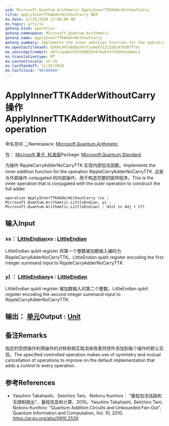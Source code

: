 ```yaml
---
uid: Microsoft.Quantum.Arithmetic.ApplyInnerTTKAdderWithoutCarry
title: ApplyInnerTTKAdderWithoutCarry 操作
ms.date: 11/25/2020 12:00:00 AM
ms.topic: article
qsharp.kind: operation
qsharp.namespace: Microsoft.Quantum.Arithmetic
qsharp.name: ApplyInnerTTKAdderWithoutCarry
qsharp.summary: Implements the inner addition function for the operation RippleCarryAdderNoCarryTTK. This is the inner operation that is conjugated with the outer operation to construct the full adder.
ms.openlocfilehash: 656dc947ab88a7e7f1e8e8722c5262470307f7dc
ms.sourcegitcommit: a87c1aa8e7453360025e47ba614f25b02ea84ec3
ms.translationtype: MT
ms.contentlocale: zh-CN
ms.lasthandoff: 11/26/2020
ms.locfileid: "96190949"
---
```

# <a name="applyinnerttkadderwithoutcarry-operation"></a><span data-ttu-id="47369-102">ApplyInnerTTKAdderWithoutCarry 操作</span><span class="sxs-lookup"><span data-stu-id="47369-102">ApplyInnerTTKAdderWithoutCarry operation</span></span>

<span data-ttu-id="47369-103">命名空间 [：](xref:Microsoft.Quantum.Arithmetic)</span><span class="sxs-lookup"><span data-stu-id="47369-103">Namespace: [Microsoft.Quantum.Arithmetic](xref:Microsoft.Quantum.Arithmetic)</span></span>

<span data-ttu-id="47369-104">包： [Microsoft 量子. 标准版](https://nuget.org/packages/Microsoft.Quantum.Standard)</span><span class="sxs-lookup"><span data-stu-id="47369-104">Package: [Microsoft.Quantum.Standard](https://nuget.org/packages/Microsoft.Quantum.Standard)</span></span>


<span data-ttu-id="47369-105">为操作 RippleCarryAdderNoCarryTTK 实现内部加法函数。</span><span class="sxs-lookup"><span data-stu-id="47369-105">Implements the inner addition function for the operation RippleCarryAdderNoCarryTTK.</span></span> <span data-ttu-id="47369-106">这是与外部操作 conjugated 的内部操作，用于构造完整的提供程序。</span><span class="sxs-lookup"><span data-stu-id="47369-106">This is the inner operation that is conjugated with the outer operation to construct the full adder.</span></span>

```qsharp
operation ApplyInnerTTKAdderWithoutCarry (xs : Microsoft.Quantum.Arithmetic.LittleEndian, ys : Microsoft.Quantum.Arithmetic.LittleEndian) : Unit is Adj + Ctl
```


## <a name="input"></a><span data-ttu-id="47369-107">输入</span><span class="sxs-lookup"><span data-stu-id="47369-107">Input</span></span>

### <a name="xs--littleendian"></a><span data-ttu-id="47369-108">xs： [LittleEndian](xref:Microsoft.Quantum.Arithmetic.LittleEndian)</span><span class="sxs-lookup"><span data-stu-id="47369-108">xs : [LittleEndian](xref:Microsoft.Quantum.Arithmetic.LittleEndian)</span></span>

<span data-ttu-id="47369-109">LittleEndian qubit register 将第一个整数被加数输入编码为 RippleCarryAdderNoCarryTTK。</span><span class="sxs-lookup"><span data-stu-id="47369-109">LittleEndian qubit register encoding the first integer summand input to RippleCarryAdderNoCarryTTK.</span></span>


### <a name="ys--littleendian"></a><span data-ttu-id="47369-110">y) ： [LittleEndian](xref:Microsoft.Quantum.Arithmetic.LittleEndian)</span><span class="sxs-lookup"><span data-stu-id="47369-110">ys : [LittleEndian](xref:Microsoft.Quantum.Arithmetic.LittleEndian)</span></span>

<span data-ttu-id="47369-111">LittleEndian qubit register 被加数输入的第二个整数。</span><span class="sxs-lookup"><span data-stu-id="47369-111">LittleEndian qubit register encoding the second integer summand input to RippleCarryAdderNoCarryTTK.</span></span>



## <a name="output--unit"></a><span data-ttu-id="47369-112">输出： [单元](xref:microsoft.quantum.lang-ref.unit)</span><span class="sxs-lookup"><span data-stu-id="47369-112">Output : [Unit](xref:microsoft.quantum.lang-ref.unit)</span></span>



## <a name="remarks"></a><span data-ttu-id="47369-113">备注</span><span class="sxs-lookup"><span data-stu-id="47369-113">Remarks</span></span>

<span data-ttu-id="47369-114">指定的受控操作利用操作的对称和相互取消来改善将控件添加到每个操作的默认实现。</span><span class="sxs-lookup"><span data-stu-id="47369-114">The specified controlled operation makes use of symmetry and mutual cancellation of operations to improve on the default implementation that adds a control to every operation.</span></span>

## <a name="references"></a><span data-ttu-id="47369-115">参考</span><span class="sxs-lookup"><span data-stu-id="47369-115">References</span></span>

- <span data-ttu-id="47369-116">Yasuhiro Takahashi、Seiichiro Tani、Noboru Kunihiro： "量程加法线路和无限制扇出"、量程信息和计算、2010。</span><span class="sxs-lookup"><span data-stu-id="47369-116">Yasuhiro Takahashi, Seiichiro Tani, Noboru Kunihiro: "Quantum Addition Circuits and Unbounded Fan-Out", Quantum Information and Computation, Vol. 10, 2010.</span></span>
  https://arxiv.org/abs/0910.2530